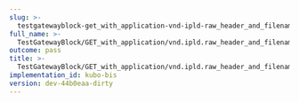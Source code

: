```yaml
---
slug: >-
  testgatewayblock-get_with_application-vnd-ipld-raw_header_and_filename_param_returns_expected_content-disposition_header_with_custom_filename-header_content-disposition
full_name: >-
  TestGatewayBlock/GET_with_application/vnd.ipld.raw_header_and_filename_param_returns_expected_Content-Disposition_header_with_custom_filename/Header_Content-Disposition
outcome: pass
title: >-
  TestGatewayBlock/GET_with_application/vnd.ipld.raw_header_and_filename_param_returns_expected_Content-Disposition_header_with_custom_filename/Header_Content-Disposition
implementation_id: kubo-bis
version: dev-44b0eaa-dirty
---
```


